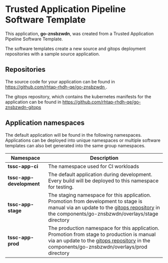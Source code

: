 # Trusted Application Pipeline Software Template

This application, **go-znsbzwdn**, was created from a Trusted Application Pipeline Software Template.

The software templates create a new source and gitops deployment repositories with a sample source application. 

## Repositories

The source code for your application can be found in [https://github.com/rhtap-rhdh-qe/go-znsbzwdn ](https://github.com/rhtap-rhdh-qe/go-znsbzwdn ).
 
The gitops repository, which contains the kubernetes manifests for the application can be found in 
[https://github.com/rhtap-rhdh-qe/go-znsbzwdn-gitops ](https://github.com/rhtap-rhdh-qe/go-znsbzwdn-gitops ) 

## Application namespaces 

The default application will be found in the following namespaces. Applications can be deployed into unique namespaces or multiple software templates can also bet generated into the same group namespaces.  

|  Namespace   |  Description   |  
| -------- | -------- |
| **tssc-app-ci** | The namespace used for CI workloads |
| **tssc-app-development** | The default application during development. Every build will be deployed to this namespace for testing. |
| **tssc-app-stage** | The staging namespace for this application. Promotion from development to stage is manual via an update to the [gitops repository](https://github.com/rhtap-rhdh-qe/go-znsbzwdn-gitops ) in the components/go-znsbzwdn/overlays/stage directory |
| **tssc-app-prod** | The production namespace for this application. Promotion from stage to production is manual via an update to the [gitops repository](https://github.com/rhtap-rhdh-qe/go-znsbzwdn-gitops ) in the components/go-znsbzwdn/overlays/prod directory |